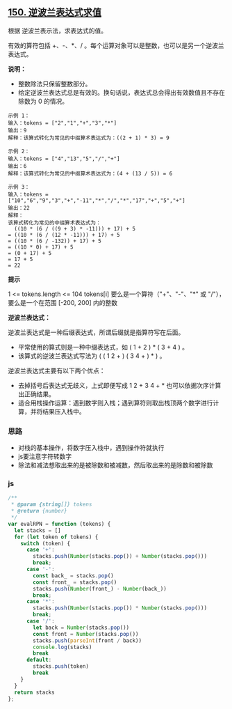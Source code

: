 ## [150. 逆波兰表达式求值](https://leetcode-cn.com/problems/evaluate-reverse-polish-notation/)

根据 逆波兰表示法，求表达式的值。

有效的算符包括 +、-、*、/ 。每个运算对象可以是整数，也可以是另一个逆波兰表达式。

 

**说明：**

* 整数除法只保留整数部分。
* 给定逆波兰表达式总是有效的。换句话说，表达式总会得出有效数值且不存在除数为 0 的情况。

``` 
示例 1：
输入：tokens = ["2","1","+","3","*"]
输出：9
解释：该算式转化为常见的中缀算术表达式为：((2 + 1) * 3) = 9

示例 2：
输入：tokens = ["4","13","5","/","+"]
输出：6
解释：该算式转化为常见的中缀算术表达式为：(4 + (13 / 5)) = 6

示例 3：
输入：tokens = ["10","6","9","3","+","-11","*","/","*","17","+","5","+"]
输出：22
解释：
该算式转化为常见的中缀算术表达式为：
  ((10 * (6 / ((9 + 3) * -11))) + 17) + 5
= ((10 * (6 / (12 * -11))) + 17) + 5
= ((10 * (6 / -132)) + 17) + 5
= ((10 * 0) + 17) + 5
= (0 + 17) + 5
= 17 + 5
= 22
```

**提示**

1 <= tokens.length <= 104
tokens[i] 要么是一个算符（"+"、"-"、"*" 或 "/"），要么是一个在范围 [-200, 200] 内的整数

**逆波兰表达式：**

逆波兰表达式是一种后缀表达式，所谓后缀就是指算符写在后面。

* 平常使用的算式则是一种中缀表达式，如 ( 1 + 2 ) * ( 3 + 4 ) 。
* 该算式的逆波兰表达式写法为 ( ( 1 2 + ) ( 3 4 + ) * ) 。

逆波兰表达式主要有以下两个优点：

* 去掉括号后表达式无歧义，上式即便写成 1 2 + 3 4 + * 也可以依据次序计算出正确结果。
* 适合用栈操作运算：遇到数字则入栈；遇到算符则取出栈顶两个数字进行计算，并将结果压入栈中。

### 思路

* 对栈的基本操作，将数字压入栈中，遇到操作符就执行
* js要注意字符转数字
* 除法和减法想取出来的是被除数和被减数，然后取出来的是除数和被除数

### js

``` js
/**
 * @param {string[]} tokens
 * @return {number}
 */
var evalRPN = function (tokens) {
  let stacks = []
  for (let token of tokens) {
    switch (token) {
      case '+':
        stacks.push(Number(stacks.pop()) + Number(stacks.pop()))
        break;
      case '-':
        const back_ = stacks.pop()
        const front_ = stacks.pop()
        stacks.push(Number(front_) - Number(back_))
        break;
      case '*':
        stacks.push(Number(stacks.pop()) * Number(stacks.pop()))
        break;
      case '/':
        let back = Number(stacks.pop())
        const front = Number(stacks.pop())
        stacks.push(parseInt(front / back))
        console.log(stacks)
        break
      default:
        stacks.push(token)
        break
    }
  }
  return stacks
};
```

